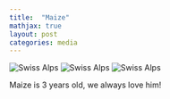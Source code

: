```yaml
---
title:  "Maize"
mathjax: true
layout: post
categories: media
---
```


![Swiss Alps](https://hongrongyang.github.io/maize1.jpg)
![Swiss Alps](https://hongrongyang.github.io/maize2.jpg)
![Swiss Alps](https://hongrongyang.github.io/maize3.jpg)

Maize is 3 years old, we always love him!

